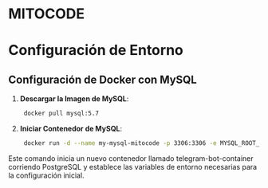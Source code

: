 # MITOCODE

# Configuración de Entorno

## Configuración de Docker con MySQL

1. **Descargar la Imagen de MySQL**:
   ```bash
    docker pull mysql:5.7
   
2. **Iniciar Contenedor de MySQL**:
   ```bash
    docker run -d --name my-mysql-mitocode -p 3306:3306 -e MYSQL_ROOT_PASSWORD=123456 -e MYSQL_DATABASE=myProjectDB mysql:5.7
Este comando inicia un nuevo contenedor llamado telegram-bot-container corriendo PostgreSQL y establece las variables de entorno necesarias para la configuración inicial.
